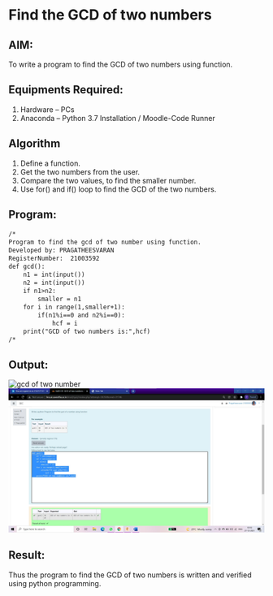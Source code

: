 # Find the GCD of two numbers

## AIM:
To write a program to find the GCD of two numbers using function.

## Equipments Required:
1. Hardware – PCs
2. Anaconda – Python 3.7 Installation / Moodle-Code Runner

## Algorithm
1. Define a function.
2. Get the two numbers from the user.
3. Compare the two values, to find the smaller number.
4. Use for() and if() loop to find the GCD of the two numbers.

## Program:
```
/*
Program to find the gcd of two number using function.
Developed by: PRAGATHEESVARAN
RegisterNumber:  21003592
def gcd():
    n1 = int(input())
    n2 = int(input())
    if n1>n2:
        smaller = n1
    for i in range(1,smaller+1):
        if(n1%i==0 and n2%i==0):
            hcf = i
    print("GCD of two numbers is:",hcf)
/* 
```
## Output:
![gcd of two number](gcd.png)
![github logo](ex.jpg)


## Result:
Thus the program to find the GCD of two numbers is written and verified using python programming.
